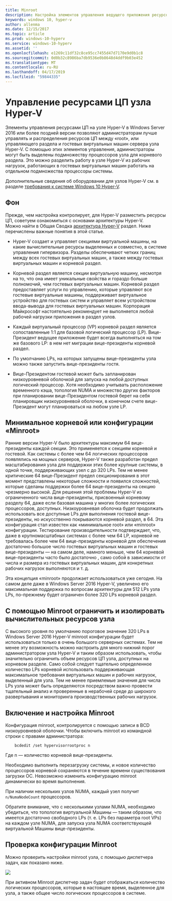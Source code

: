 ```yaml
---
title: Minroot
description: Настройка элементов управления ведущего приложения ресурсов ЦП
keywords: windows 10, hyper-v
author: allenma
ms.date: 12/15/2017
ms.topic: article
ms.prod: windows-10-hyperv
ms.service: windows-10-hyperv
ms.assetid: ''
ms.openlocfilehash: e1269c11df32c8ce95cc7455d47d7170e9d0b1c8
ms.sourcegitcommit: 0d0b32c8986ba7db9536e0b8648d4ddf9b03e452
ms.translationtype: MT
ms.contentlocale: ru-RU
ms.lasthandoff: 04/17/2019
ms.locfileid: "59844335"
---
```

# <a name="hyper-v-host-cpu-resource-management"></a>Управление ресурсами ЦП узла Hyper-V

Элементы управления ресурсами ЦП на узле Hyper-V в Windows Server 2016 или более поздней версии позволяют администраторам лучше управлять и распределения ресурсов ЦП между «root», или управляющего раздела и гостевых виртуальных машин сервера узла Hyper-V. С помощью этих элементов управления, администраторы могут быть выделены подмножеству процессоров узла для корневого раздела. Это можно разделить работу в узле Hyper-V из рабочих нагрузок, работающих в гостевых виртуальных машин работать на отдельном подмножества процессоры системы.

Дополнительные сведения об оборудовании для узлов Hyper-V см. в разделе [требования к системе Windows 10 Hyper-V](https://docs.microsoft.com/virtualization/hyper-v-on-windows/reference/hyper-v-requirements).

## <a name="background"></a>Фон

Прежде, чем настройка контролирует, для Hyper-V разместить ресурсы ЦП, советуем ознакомиться с основами архитектуры Hyper-V.  
Можно найти в Общая Сводка [архитектура Hyper-V](https://docs.microsoft.com/windows-server/administration/performance-tuning/role/hyper-v-server/architecture) раздел.
Ниже перечислены важные понятия в этой статье.

* Hyper-V создает и управляет секциями виртуальной машины, на какие вычислительные ресурсы выделенных и совместно, в системе управления гипервизора.  Разделы обеспечивают четких границ между всех гостевых виртуальных машин, а также между гостевых виртуальных машин и корневой раздел.

* Корневой раздел является секции виртуальную машину, несмотря на то, что она имеет уникальные свойства и гораздо больше полномочий, чем гостевых виртуальных машин.  Корневой раздел предоставляет услуги по управлению, которые управляют все гостевые виртуальные машины, поддерживает виртуальное устройство для гостевых систем и управляет всем устройством ввода-вывода для гостевых виртуальных машин.  Корпорация Майкрософт настоятельно рекомендует не выполняется любой рабочей нагрузки приложения в раздел узлов.

* Каждый виртуальный процессор (VP) корневой раздел является сопоставленные 1:1 для базовой логический процессор (LP).  Вице-Президент ведущее приложение будет всегда выполняться на том же базового LP: в нем нет миграции вице-президенты корневой раздел.  

* По умолчанию LPs, на которых запущены вице-президенты узла можно также запустить вице-президенты гостя.

* Вице-Президентом гостевой может быть запланирован низкоуровневой оболочкой для запуска на любой доступных логический процессор.  Хотя необходимо учитывать расположение временного кэша, топология NUMA и множество других факторов при планировании вице-Президентом гостевой берет на себя планировщик низкоуровневой оболочки, в конечном счете вице-Президент могут планироваться на любом узле LP.

## <a name="the-minimum-root-or-minroot-configuration"></a>Минимальное корневой или конфигурации «Minroot»

Ранние версии Hyper-V было архитектуры максимум 64 вице-президенты каждой секции.  Это применяется к секциям корневой и гостевой.  Как системы с более чем 64 логических процессоров появлялись на мощных серверов, Hyper-V также разработан предел масштабирования узла для поддержки этих более крупные системы, в одной точке, поддерживающих узел с до 320 LPs.  Тем не менее критические 64 вице-Президент предел секционирования в этот момент представлены некоторые сложности и появился сложностей, которые сделаны поддержки более 64 вице-президенты на секцию чрезмерно высокой.  Для решения этой проблемы Hyper-V из ограниченного числа вице-президенты, присвоенный корневому разделу 64, даже если базовая машина у многих более логических процессоров, доступных.  Низкоуровневая оболочка будет продолжать использовать все доступные LPs для выполнения гостевой вице-президенты, но искусственно покрываются корневой раздел, в 64.  Эта конфигурация стал известен как «минимальное root» или «minroot» конфигурации.  Тестирование производительности подтверждает, что, даже в крупномасштабных системах с более чем 64 LP, корневой не требовалась более чем 64 вице-президенты корневой для обеспечения достаточно большое число гостевых виртуальных машин и гостевых вице-президенты — на самом деле, намного меньше, чем 64 корневой вице-президенты часто было достаточно , само собой в зависимости от числа и размера из гостевых виртуальных машин, для конкретных рабочих нагрузок выполняются и т. д.

Эта концепция «minroot» продолжает использоваться уже сегодня.  На самом деле даже в Windows Server 2016 Hyper-V, увеличено его максимальная поддержка по вопросам архитектуры для 512 LPs узла LPs, по-прежнему будет ограничен более 320 LPs корневой раздел.

## <a name="using-minroot-to-constrain-and-isolate-host-compute-resources"></a>С помощью Minroot ограничить и изолировать вычислительных ресурсов узла
С высокого уровня по умолчанию пороговое значение 320 LPs в Windows Server 2016 Hyper-V minroot конфигурации будет использоваться только в очень большого серверных системах.  Тем не менее эту возможность можно настроить для много нижний порог администратором узла Hyper-V и таким образом использовать, чтобы значительно ограничить объем ресурсов ЦП узла, доступных на корневом разделе.  Само собой следует тщательно определенное количество LPs корневой использовать поддерживающая максимальное требования виртуальных машин и рабочих нагрузок, выделенный для узла.  Тем не менее приемлемые значения для числа LPs узла может быть определяются посредством важно провести тщательный анализ и проверенные в нерабочей среде до широкого развертывания и мониторинга производственных рабочих нагрузок.

## <a name="enabling-and-configuring-minroot"></a>Включение и настройка Minroot

Конфигурация minroot, контролируется с помощью записи в BCD низкоуровневой оболочки. Чтобы включить minroot из командной строки с правами администратора:

```
    bcdedit /set hypervisorrootproc n
```
Где n — количество корневой вице-президенты. 

Необходимо выполнить перезагрузку системы, и новое количество процессоров корневой сохраняются в течение времени существования загрузки ОС.  Невозможно изменить конфигурацию minroot динамически во время выполнения.

При наличии нескольких узлов NUMA, каждый узел получит `n/NumaNodeCount` процессоров.

Обратите внимание, что с несколькими узлами NUMA, необходимо убедиться, что топология виртуальной Машины — таким образом, что имеется достаточно свободного LPs (т. е. LPs без параметра root VPs) на каждом узле NUMA, для запуска узла NUMA соответствующей виртуальной Машины вице-президенты.

## <a name="verifying-the-minroot-configuration"></a>Проверка конфигурации Minroot

Можно проверить настройки minroot узла, с помощью диспетчера задач, как показано ниже.

![](./media/minroot-taskman.png)

При активном Minroot диспетчер задач будет отображаться количество логических процессоров, которые в настоящее время, выделенное для узла, а также общее число логических процессоров в системе.
 
